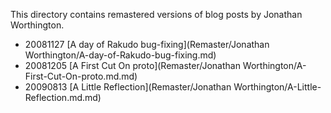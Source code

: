 This directory contains remastered versions of blog posts by Jonathan Worthington.

- 20081127 [A day of Rakudo bug-fixing](Remaster/Jonathan Worthington/A-day-of-Rakudo-bug-fixing.md)
- 20081205 [A First Cut On proto](Remaster/Jonathan Worthington/A-First-Cut-On-proto.md.md)
- 20090813 [A Little Reflection](Remaster/Jonathan Worthington/A-Little-Reflection.md.md)
